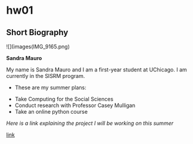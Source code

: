 # hw01

## Short Biography

![](images(IMG_9165.png)

**Sandra Mauro**

My name is Sandra Mauro and I am a first-year student at UChicago.
I am currently in the SISRM program.


* These are my summer plans:
 + Take Computing for the Social Sciences
 + Conduct research with Professor Casey Mulligan
 + Take an online python course
 
 *Here is a link explaining the project I will be working on this summer*


[link](https://bfi.uchicago.edu/insight/multimedia/automated-economic-reasoning/) 







